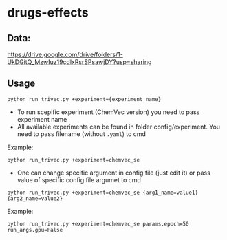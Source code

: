 # drugs-effects

## Data: 
https://drive.google.com/drive/folders/1-UkDGitQ_MzwIuz19cdlxRsrSPsawjDY?usp=sharing

## Usage
```
python run_trivec.py +experiment={experiment_name}
```
* To run scepific experiment (ChemVec version) you need to pass experiment name
* All available experiments can be found in folder config/experiment. You need to pass filename (without `.yaml`) to cmd

Example:
```
python run_trivec.py +experiment=chemvec_se
```

* One can change specific argument in config file (just edit it) or pass value of specific config file argumet to cmd
```
python run_trivec.py +experiment=chemvec_se {arg1_name=value1} {arg2_name=value2}
```

Example:
```
python run_trivec.py +experiment=chemvec_se params.epoch=50 run_args.gpu=False
```
